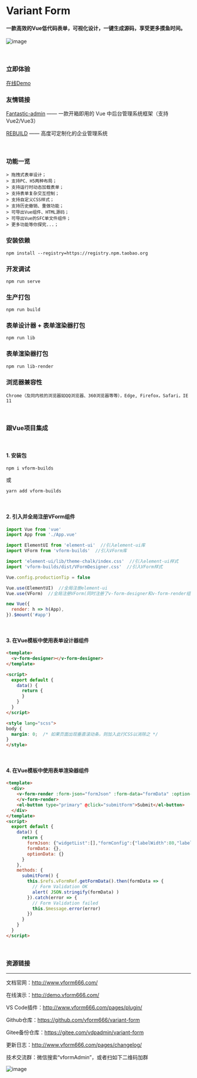 # Variant Form
#### 一款高效的Vue低代码表单，可视化设计，一键生成源码，享受更多摸鱼时间。

![image](https://vform2021.oss-cn-beijing.aliyuncs.com/vform_demo.gif?versionId=CAEQGBiBgIDst4zj4hciIDQyYTkyOGY1ZGJiODQ4YTk5ZjkxMGIwMDY0MmY2M2Ri)

<br/>

### 立即体验
[在线Demo](http://demo.vform666.com)

### 友情链接
[Fantastic-admin](https://hooray.gitee.io/fantastic-admin/) —— 一款开箱即用的 Vue 中后台管理系统框架（支持Vue2/Vue3）

[REBUILD](https://getrebuild.com/) —— 高度可定制化的企业管理系统

<br/>

### 功能一览
```
> 拖拽式表单设计；
> 支持PC、H5两种布局；
> 支持运行时动态加载表单；
> 支持表单复杂交互控制；
> 支持自定义CSS样式；
> 支持历史撤销、重做功能；
> 可导出Vue组件、HTML源码；
> 可导出Vue的SFC单文件组件；
> 更多功能等你探究...；
```

### 安装依赖
```
npm install --registry=https://registry.npm.taobao.org
```

### 开发调试
```
npm run serve
```

### 生产打包
```
npm run build
```

### 表单设计器 + 表单渲染器打包
```
npm run lib
```

### 表单渲染器打包
```
npm run lib-render
```

### 浏览器兼容性
```Chrome（及同内核的浏览器如QQ浏览器、360浏览器等等），Edge, Firefox，Safari，IE 11```

<br/>

### 跟Vue项目集成

<br/>

#### 1. 安装包
  ```bash
  npm i vform-builds
  ```
或
  ```bash
  yarn add vform-builds
  ```

<br/>

#### 2. 引入并全局注册VForm组件
```javascript
import Vue from 'vue'
import App from './App.vue'

import ElementUI from 'element-ui'  //引入element-ui库
import VForm from 'vform-builds'  //引入VForm库

import 'element-ui/lib/theme-chalk/index.css'  //引入element-ui样式
import 'vform-builds/dist/VFormDesigner.css'  //引入VForm样式

Vue.config.productionTip = false

Vue.use(ElementUI)  //全局注册element-ui
Vue.use(VForm)  //全局注册VForm(同时注册了v-form-designer和v-form-render组件)

new Vue({
  render: h => h(App),
}).$mount('#app')
```

<br/>

#### 3. 在Vue模板中使用表单设计器组件
```html
<template>
  <v-form-designer></v-form-designer>
</template>

<script>
  export default {
    data() {
      return {
      }
    }
  }
</script>

<style lang="scss">
body {
  margin: 0;  /* 如果页面出现垂直滚动条，则加入此行CSS以消除之 */
}
</style>
```

<br/>

#### 4. 在Vue模板中使用表单渲染器组件
```html
<template>
  <div>
    <v-form-render :form-json="formJson" :form-data="formData" :option-data="optionData" ref="vFormRef">
    </v-form-render>
    <el-button type="primary" @click="submitForm">Submit</el-button>
  </div>
</template>
<script>
  export default {
    data() {
      return {
        formJson: {"widgetList":[],"formConfig":{"labelWidth":80,"labelPosition":"left","size":"","labelAlign":"label-left-align","cssCode":"","customClass":"","functions":"","layoutType":"PC","onFormCreated":"","onFormMounted":"","onFormDataChange":""}},
        formData: {},
        optionData: {}
      }
    },
    methods: {
      submitForm() {
        this.$refs.vFormRef.getFormData().then(formData => {
          // Form Validation OK
          alert( JSON.stringify(formData) )
        }).catch(error => {
          // Form Validation failed
          this.$message.error(error)
        })
      }
    }
  }
</script>
```

<br/>

### 资源链接
<hr>

文档官网：<a href="http://www.vform666.com/" target="_blank">http://www.vform666.com/</a>

在线演示：<a href="http://demo.vform666.com/" target="_blank">http://demo.vform666.com/</a>

VS Code插件：<a href="http://www.vform666.com/pages/plugin/" target="_blank">http://www.vform666.com/pages/plugin/</a>

Github仓库：<a href="https://github.com/vform666/variant-form" target="_blank">https://github.com/vform666/variant-form</a>

Gitee备份仓库：<a href="https://gitee.com/vdpadmin/variant-form" target="_blank">https://gitee.com/vdpadmin/variant-form</a>

更新日志：<a href="http://www.vform666.com/pages/changelog/" target="_blank">http://www.vform666.com/pages/changelog/</a>

技术交流群：微信搜索“vformAdmin”，或者扫如下二维码加群

![image](https://ks3-cn-beijing.ksyuncs.com/vform-static/img/vx-qrcode-242.png)